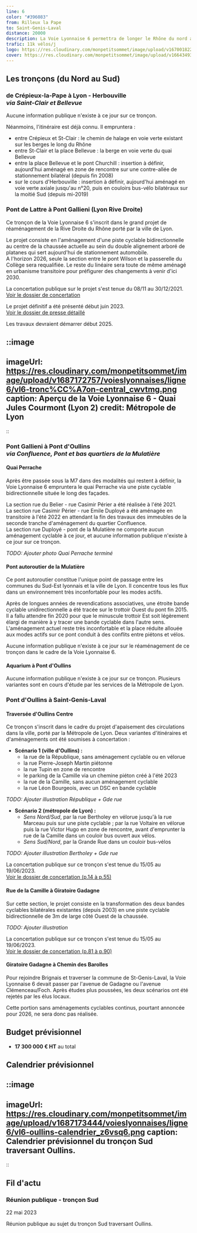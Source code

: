```yaml
---
line: 6
color: "#396083"
from: Rilleux la Pape
to: Saint-Genis-Laval
distance: 20000
description: La Voie Lyonnaise 6 permettra de longer le Rhône du nord au sud de la Métropole, depuis les bas quartiers de Crépieux-la-Pape jusqu'à Saint-Genis-Laval, via Saint-Clair, Lyon Rive Droite, les bas quartiers de la Mulatière et Oullins. Elle s'inscrit dans le projet d'apaisement du centre-ville d'Oullins et le grand projet de réaménagement de la rive droite du Rhône.
trafic: 11k vélos/j
logo: https://res.cloudinary.com/monpetitsommet/image/upload/v1670018222/voieslyonnaises/ligne6/cover-vl6_phmit6.png
cover: https://res.cloudinary.com/monpetitsommet/image/upload/v1664349341/voieslyonnaises/ligne6/ligne6_ny0mgr.jpg
---
```


## Les tronçons (du Nord au Sud)

### de Crépieux-la-Pape à Lyon - Herbouville<br/>*via Saint-Clair et Bellevue*
Aucune information publique n'existe à ce jour sur ce tronçon.

Néanmoins, l'itinéraire est déjà connu. Il empruntera :
 - entre Crépieux et St-Clair : le chemin de halage en voie verte existant sur les berges le long du Rhône
 - entre St-Clair et la place Bellevue : la berge en voie verte du quai Bellevue
 - entre la place Bellevue et le pont Churchill : insertion à définir, aujourd'hui aménagé en zone de rencontre sur une contre-allée de stationnement bilatéral (depuis fin 2008)
 - sur le cours d'Herbouville : insertion à définir, aujourd'hui aménagé en voie verte axiale jusqu'au n°20, puis en couloirs bus-vélo bilatéraux sur la moitié Sud (depuis mi-2019)

### Pont de Lattre à Pont Gallieni (Lyon Rive Droite)
Ce tronçon de la Voie Lyonnaise 6 s'inscrit dans le grand projet de réaménagement de la Rive Droite du Rhône porté par la ville de Lyon.

Le projet consiste en l'aménagement d'une piste cyclable bidirectionnelle au centre de la chaussée actuelle au sein du double alignement arboré de platanes qui sert aujourd'hui de stationnement automobile.  
A l'horizon 2026, seule la section entre le pont Wilson et la passerelle du Collège sera requalifiée. Le reste du linéaire sera toute de même aménagé en urbanisme transitoire pour préfigurer des changements à venir d'ici 2030.

La concertation publique sur le projet s'est tenue du 08/11 au 30/12/2021.  
[Voir le dossier de concertation](https://jeparticipe.grandlyon.com/media/default/0001/01/6ead4ed3f90ee1bc2e3a0c6a6c542dc84b009b56.pdf)

Le projet définitif a été présenté début juin 2023.  
[Voir le dossier de presse détaillé](https://www.grandlyon.com/fileadmin/user_upload/media/pdf/espace-presse/dp/2023/20230607_dp_rive-droite.pdf)

Les travaux devraient démarrer début 2025.

::image
---
imageUrl: https://res.cloudinary.com/monpetitsommet/image/upload/v1687172757/voieslyonnaises/ligne6/vl6-tronc%CC%A7on-central_cwvtmg.png
caption: Aperçu de la Voie Lyonnaise 6 - Quai Jules Courmont (Lyon 2)
credit: Métropole de Lyon
---
::

### Pont Gallieni à Pont d'Oullins<br/>*via Confluence, Pont et bas quartiers de la Mulatière*
#### Quai Perrache
Après être passée sous la M7 dans des modalités qui restent à définir, la Voie Lyonnaise 6 empruntera le quai Perrache via une piste cyclable bidirectionnelle située le long des façades.

La section rue du Belier - rue Casimir Périer a été réalisée à l'été 2021.  
La section rue Casimir Périer - rue Emile Duployé a été aménagée en transitoire à l'été 2022 en attendant la fin des travaux des immeubles de la seconde tranche d'aménagement du quartier Confluence.  
La section rue Duployé - pont de la Mulatière ne comporte aucun aménagement cyclable à ce jour, et aucune information publique n'existe à ce jour sur ce tronçon.  

*TODO: Ajouter photo Quai Perrache terminé*

#### Pont autoroutier de la Mulatière
Ce pont autoroutier constitue l'unique point de passage entre les communes du Sud-Est lyonnais et la ville de Lyon. Il concentre tous les flux dans un environnement très inconfortable pour les modes actifs.

Après de longues années de revendications associatives, une étroite bande cyclable unidirectionnelle a été tracée sur le trottoir Ouest du pont fin 2015. Il a fallu attendre fin 2020 pour que le minuscule trottoir Est soit légèrement élargi de manière à y tracer une bande cyclable dans l'autre sens. L'aménagement actuel reste très inconfortable et la place réduite allouée aux modes actifs sur ce pont conduit à des conflits entre piétons et vélos.

Aucune information publique n'existe à ce jour sur le réaménagement de ce tronçon dans le cadre de la Voie Lyonnaise 6.

#### Aquarium à Pont d'Oullins
Aucune information publique n'existe à ce jour sur ce tronçon. Plusieurs variantes sont en cours d'étude par les services de la Métropole de Lyon.

### Pont d'Oullins à Saint-Genis-Laval
#### Traversée d'Oullins Centre
Ce tronçon s'inscrit dans le cadre du projet d'apaisement des circulations dans la ville, porté par la Métropole de Lyon. Deux variantes d'itinéraires et d'aménagements ont été soumises à concertation :
 - **Scénario 1 (ville d'Oullins) :**
     -  la rue de la République, sans aménagement cyclable ou en vélorue
     -  la rue Pierre-Joseph Martin piétonne
     -  la rue Tupin en zone de rencontre
     -  le parking de la Camille via un chemine piéton créé à l'été 2023
     -  la rue de la Camille, sans aucun aménagement cyclable
     -  la rue Léon Bourgeois, avec un DSC en bande cyclable
  
*TODO: Ajouter illustration République + Gde rue*

 -  **Scénario 2 (métropole de Lyon) :**
     -  *Sens Nord/Sud*, par la rue Bertholey en vélorue jusqu'à la rue Marceau puis sur une piste cyclable ; par la rue Voltaire en vélorue puis la rue Victor Hugo en zone de rencontre, avant d'emprunter la rue de la Camille dans un couloir bus ouvert aux vélos.
     -  *Sens Sud/Nord*, par la Grande Rue dans un couloir bus-vélos

*TODO: Ajouter illustration Bertholey +  Gde rue*
  
La concertation publique sur ce tronçon s'est tenue du 15/05 au 19/06/2023.  
[Voir le dossier de concertation (p.14 à p.55)
](https://jeparticipe.grandlyon.com/media/default/0001/01/1a4f5783222d6be99e21f46056a55be8f81dd87b.pdf)

#### Rue de la Camille à Giratoire Gadagne
Sur cette section, le projet consiste en la transformation des deux bandes cyclables bilatérales existantes (depuis 2003) en une piste cyclable bidirectionnelle de 3m de large côté Ouest de la chaussée.

*TODO: Ajouter illustration*

La concertation publique sur ce tronçon s'est tenue du 15/05 au 19/06/2023.  
[Voir le dossier de concertation (p.81 à p.90)
](https://jeparticipe.grandlyon.com/media/default/0001/01/1a4f5783222d6be99e21f46056a55be8f81dd87b.pdf)

#### Giratoire Gadagne à Chemin des Barolles
Pour rejoindre Brignais et traverser la commune de St-Genis-Laval, la Voie Lyonnaise 6 devait passer par l'avenue de Gadagne ou l'avenue Clémenceau/Foch. Après études plus poussées, les deux scénarios ont été rejetés par les élus locaux.

Cette portion sans aménagements cyclables continus, pourtant annoncée pour 2026, ne sera donc pas réalisée.


## Budget prévisionnel
- **17 300 000 € HT** au total


## Calendrier prévisionnel
::image
---
imageUrl: https://res.cloudinary.com/monpetitsommet/image/upload/v1687173444/voieslyonnaises/ligne6/vl6-oullins-calendrier_z6vsq6.png
caption: Calendrier prévisionnel du tronçon Sud traversant Oullins.
---
::

## Fil d'actu

### Réunion publique - tronçon Sud
22 mai 2023

Réunion publique au sujet du tronçon Sud traversant Oullins.
